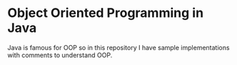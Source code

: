 # Object Oriented Programming in Java
Java is famous for OOP so in this repository I have sample implementations with comments to understand OOP.
